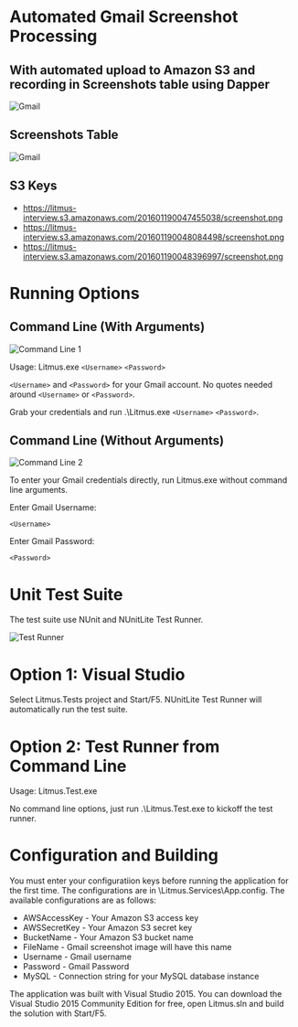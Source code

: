 # Automated Gmail Screenshot Processing
## With automated upload to Amazon S3 and recording in Screenshots table using Dapper

![Gmail](http://i.imgur.com/SPpCF9V.png)

## Screenshots Table
![Gmail](http://i.imgur.com/N98dLIM.png)

## S3 Keys
- https://litmus-interview.s3.amazonaws.com/201601190047455038/screenshot.png
- https://litmus-interview.s3.amazonaws.com/201601190048084498/screenshot.png
- https://litmus-interview.s3.amazonaws.com/201601190048396997/screenshot.png


# Running Options

## Command Line (With Arguments)

![Command Line 1](http://i.imgur.com/0X1Ajzq.png)

Usage: Litmus.exe `<Username>` `<Password>`

`<Username>` and `<Password>` for your Gmail account. No quotes needed around `<Username>` or `<Password>`.

Grab your credentials and run .\Litmus.exe `<Username>` `<Password>`.

## Command Line (Without Arguments)

![Command Line 2](http://i.imgur.com/lV5p2F6.png)

To enter your Gmail credentials directly, run Litmus.exe without command line arguments.

Enter Gmail Username:

`<Username>`

Enter Gmail Password:

`<Password>`


# Unit Test Suite

The test suite use NUnit and NUnitLite Test Runner.

![Test Runner](http://i.imgur.com/rMeaf09.png)

# Option 1: Visual Studio

Select Litmus.Tests project and Start/F5. NUnitLite Test Runner will automatically run the test suite.

# Option 2: Test Runner from Command Line

Usage: Litmus.Test.exe

No command line options, just run .\Litmus.Test.exe to kickoff the test runner.


# Configuration and Building

You must enter your configuratiion keys before running the application for the first time. The configurations are in \Litmus.Services\App.config. The available configurations are as follows:

- AWSAccessKey - Your Amazon S3 access key
- AWSSecretKey - Your Amazon S3 secret key
- BucketName - Your Amazon S3 bucket name
- FileName - Gmail screenshot image will have this name
- Username - Gmail username
- Password - Gmail Password
- MySQL - Connection string for your MySQL database instance

The application was built with Visual Studio 2015. You can download the Visual Studio 2015 Community Edition for free, open Litmus.sln and build the solution with Start/F5.


